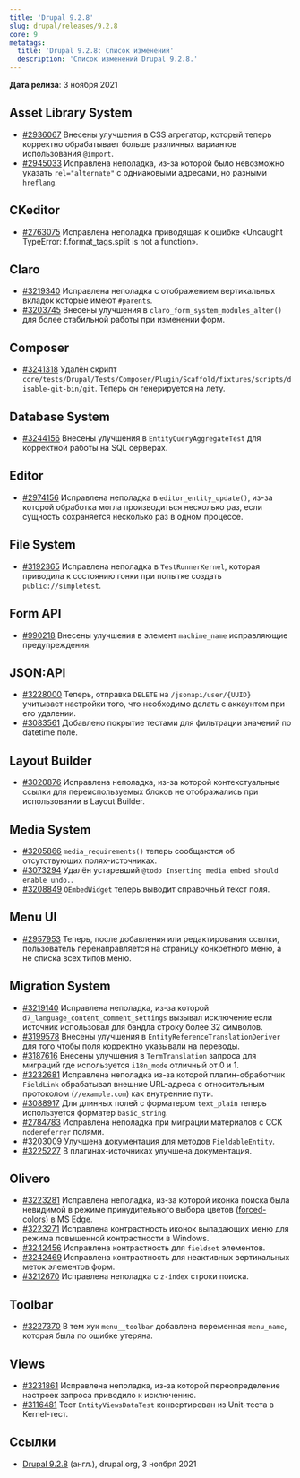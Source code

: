 ```yaml
---
title: 'Drupal 9.2.8'
slug: drupal/releases/9.2.8
core: 9
metatags:
  title: 'Drupal 9.2.8: Список изменений'
  description: 'Список изменений Drupal 9.2.8.'
---
```


**Дата релиза**: 3 ноября 2021

## Asset Library System

* [#2936067](https://www.drupal.org/node/2936067) Внесены улучшения в CSS агрегатор, который теперь корректно обрабатывает больше различных вариантов использования `@import`.
* [#2945033](https://www.drupal.org/node/2945033) Исправлена неполадка, из-за которой было невозможно указать `rel="alternate"` с одниаковыми адресами, но разными `hreflang`.

## CKeditor

* [#2763075](https://www.drupal.org/node/2763075) Исправлена неполадка приводящая к ошибке «Uncaught TypeError: f.format_tags.split is not a function».

## Claro

* [#3219340](https://www.drupal.org/node/3219340) Исправлена неполадка с отображением вертикальных вкладок которые имеют `#parents`.
* [#3203745](https://www.drupal.org/node/3203745) Внесены улучшения в `claro_form_system_modules_alter()` для более стабильной работы при изменении форм.

## Composer

* [#3241318](https://www.drupal.org/node/3241318) Удалён скрипт `core/tests/Drupal/Tests/Composer/Plugin/Scaffold/fixtures/scripts/disable-git-bin/git`. Теперь он генерируется на лету.

## Database System

* [#3244156](https://www.drupal.org/node/3244156) Внесены улучшения в `EntityQueryAggregateTest` для корректной работы на SQL серверах.

## Editor

* [#2974156](https://www.drupal.org/node/2974156) Исправлена неполадка в `editor_entity_update()`, из-за которой обработка могла производиться несколько раз, если сущность сохраняется несколько раз в одном процессе.

## File System

* [#3192365](https://www.drupal.org/node/3192365) Исправлена неполадка в `TestRunnerKernel`, которая приводила к состоянию гонки при попытке создать `public://simpletest`.

## Form API

* [#990218](https://www.drupal.org/node/990218) Внесены улучшения в элемент `machine_name` исправляющие предупреждения.

## JSON:API

* [#3228000](https://www.drupal.org/node/3228000) Теперь, отправка `DELETE` на `/jsonapi/user/{UUID}` учитывает настройки того, что необходимо делать с аккаунтом при его удалении.
* [#3083561](https://www.drupal.org/node/3083561) Добавлено покрытие тестами для фильтрации значений по datetime поле.

## Layout Builder

* [#3020876](https://www.drupal.org/node/3020876) Исправлена неполадка, из-за которой контекстуальные ссылки для переиспользуемых блоков не отображались при использовании в Layout Builder.

## Media System

* [#3205866](https://www.drupal.org/node/3205866) `media_requirements()` теперь сообщаются об отсутствующих полях-источниках.
* [#3073294](https://www.drupal.org/node/3073294) Удалён устаревший `@todo Inserting media embed should enable undo.`.
* [#3208849](https://www.drupal.org/node/3208849) `OEmbedWidget` теперь выводит справочный текст поля.

## Menu UI

* [#2957953](https://www.drupal.org/node/2957953) Теперь, после добавления или редактирования ссылки, пользователь перенаправляется на страницу конкретного меню, а не списка всех типов меню.

## Migration System

* [#3219140](https://www.drupal.org/node/3219140) Исправлена неполадка, из-за которой `d7_language_content_comment_settings` вызывал исключение если источник использовал для бандла строку более 32 символов.
* [#3199578](https://www.drupal.org/node/3199578) Внесены улучшения в `EntityReferenceTranslationDeriver` для того чтобы поля корректно указывали на переводы.
* [#3187616](https://www.drupal.org/node/3187616) Внесены улучшения в `TermTranslation` запроса для миграций где используется `i18n_mode` отличный от 0 и 1.
* [#3232681](https://www.drupal.org/node/3232681) Исправлена неполадка из-за которой плагин-обработчик `FieldLink` обрабатывал внешние URL-адреса с относительным протоколом (`//example.com`) как внутренние пути.
* [#3088917](https://www.drupal.org/node/3088917) Для длинных полей с форматером `text_plain` теперь используется форматер `basic_string`.
* [#2784783](https://www.drupal.org/node/2784783) Исправлена неполадка при миграции материалов с CCK `nodereferrer` полями.
* [#3203009](https://www.drupal.org/node/3203009) Улучшена документация для методов `FieldableEntity`.
* [#3225227](https://www.drupal.org/node/3225227) В плагинах-источниках улучшена документация.

## Olivero

* [#3223281](https://www.drupal.org/node/3223281) Исправлена неполадка, из-за которой иконка поиска была невидимой в режиме принудительного выбора цветов ([forced-colors](https://developer.mozilla.org/en-US/docs/Web/CSS/@media/forced-colors)) в MS Edge.
* [#3223271](https://www.drupal.org/node/3223271) Исправлена контрастность иконок выпадающих меню для режима повышенной контрастности в Windows.
* [#3242456](https://www.drupal.org/node/3242456) Исправлена контрастность для `fieldset` элементов.
* [#3242469](https://www.drupal.org/node/3242469) Исправлена контрастность для неактивных вертикальных меток элементов форм.
* [#3212670](https://www.drupal.org/node/3212670) Исправлена неполадка с `z-index` строки поиска.

## Toolbar

* [#3227370](https://www.drupal.org/node/3227370) В тем хук `menu__toolbar` добавлена переменная `menu_name`, которая была по ошибке утеряна.

## Views

* [#3231861](https://www.drupal.org/node/3231861) Исправлена неполадка, из-за которой переопределение настроек запроса приводило к исключению.
* [#3116481](https://www.drupal.org/node/3116481) Тест `EntityViewsDataTest` конвертирован из Unit-теста в Kernel-тест.

## Ссылки

- [Drupal 9.2.8](https://www.drupal.org/project/drupal/releases/9.2.8) (англ.), drupal.org, 3 ноября 2021
